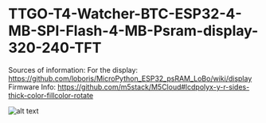 # TTGO-T4-Watcher-BTC-ESP32-4-MB-SPI-Flash-4-MB-Psram-display-320-240-TFT

Sources of information:
For the display:  https://github.com/loboris/MicroPython_ESP32_psRAM_LoBo/wiki/display 
Firmware Info:    https://github.com/m5stack/M5Cloud#lcdpolyx-y-r-sides-thick-color-fillcolor-rotate 

![alt text](figures/img.png)




